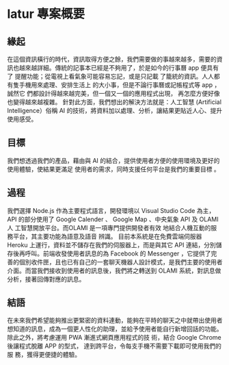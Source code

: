 # latur 專案概要

## 緣起
在這個資訊橫行的時代，資訊取得方便之餘，我們需要做的事越來越多，需要的資訊也越來越詳細。傳統的記事本已經是不夠用了，於是如今的行事曆 app 便具有了 提醒功能；從電視上看氣象可能容易忘記，或是只記載 了籠統的資訊。人人都有隻手機用來處理、安排生活上 的大小事，但是不論行事曆或記帳程式等 app ，誠然它 們都設計得越來越完美，但一個又一個的應用程式出現， 再怎麼方便好像也變得越來越複雜。 針對此方面，我們想出的解決方法就是：人工智慧 (Artificial Intelligence）俗稱 AI 的技術，將資料加以處理、分析，讓結果更貼近人心、提升使用感受。


## 目標
我們想透過我們的產品，藉由與 AI 的結合，提供使用者方便的使用環境及更好的使用體驗，使結果更滿足 使用者的需求，同時支援任何平台是我們的重要目標 。


## 過程
我們選擇 Node.js 作為主要程式語言，開發環境以 Visual Studio Code 為主，API 的部分使用了 Google Calender 、 Google Map 、中央氣象 API 及 OLAMI 人 工智慧開放平台。而OLAMI 是一項專門提供開發者有效 地結合人機互動的服務平台，其主要功能為語意及語音 辨識。
目前本系統是在免費雲端伺服器 Heroku 上運行，資料並不儲存在我們的伺服器上，而是與其它 API 連結，分別儲存後再呼叫。前端收發使用者訊息的為 Facebook 的 Messenger ，它提供了完善的個別收件匣，且也已有自己的一套聊天機器人設計模式，是我們主要的使用者介面。而當我們接收到使用者的訊息後，我們將之轉送到 OLAMI 系統，對訊息做分析，接著回傳對應的訊息。

## 結語
在未來我們希望能夠推出更緊密的資料連動，能夠在平時的聊天之中就帶出使用者想知道的訊息，成為一個更人性化的助理，並給予使用者能自行新增回話的功能。 除此之外，將考慮運用 PWA 漸進式網頁應用程式的技 術，結合 Google Chrome 後讓程式脫離 APP 的型式， 達到跨平台，令每支手機不需要下載即可使用我們的服 務，獲得更便捷的體驗。


